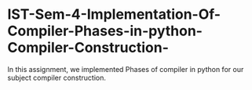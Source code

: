 # IST-Sem-4-Implementation-Of-Compiler-Phases-in-python-Compiler-Construction-
In this assignment, we implemented Phases of compiler in python for our subject compiler construction.
